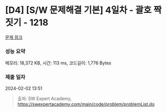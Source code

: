 # [D4] [S/W 문제해결 기본] 4일차 - 괄호 짝짓기 - 1218 

[문제 링크](https://swexpertacademy.com/main/code/problem/problemDetail.do?contestProbId=AV14eWb6AAkCFAYD) 

### 성능 요약

메모리: 18,372 KB, 시간: 113 ms, 코드길이: 1,776 Bytes

### 제출 일자

2024-02-02 13:51



> 출처: SW Expert Academy, https://swexpertacademy.com/main/code/problem/problemList.do